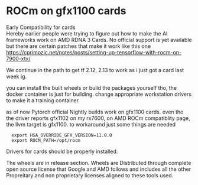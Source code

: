 # ROCm on gfx1100 cards
Early Compatibility for cards  
Hereby earlier people were trying to figure out how to make the AI frameworks work on AMD RDNA 3 Cards.
No official support is yet available but there are certain patches that make it work like this one
https://cprimozic.net/notes/posts/setting-up-tensorflow-with-rocm-on-7900-xtx/

We continue in the path to get tf 2.12, 2.13 to work as i just got a card last week ig.

you can install the built wheels or build the packages yourself
tho, the docker container is just for building. change appropriate workstation drivers to make it a training container.

as of now Pytorch official Nightly builds work on gfx1100 cards.
even tho the driver reports gfx1102 on my rx7600, on AMD ROCm compatiblity page,
the llvm target is gfx1100.
to workaround just some things are needed 

```shell
  export HSA_OVERRIDE_GFX_VERSION=11.0.0
  export ROCM_PATH=/opt/rocm
```
Drivers for cards should be properly installed.

The wheels are in release section.
Wheels are Distributed through complete open source license that Google and AMD follows and includes all the other Propreitary and 
non proprietary licenses aligned to these tools used.
